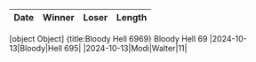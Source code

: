 |Date|Winner|Loser|Length|
|:--:|:----:|:---:|:----:|



[object Object]
{title:Bloody Hell 6969}
Bloody Hell 69
|2024-10-13|Bloody|Hell 695|
|2024-10-13|Modi|Walter|11|
